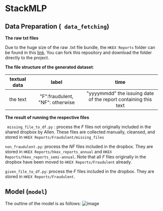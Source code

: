 # StackMLP

## Data Preparation (``` data_fetching```)
**The raw txt files**

Due to the huge size of the raw .txt file bundle, the ```HKEX Reports``` folder can be found in this [link](https://drive.google.com/drive/folders/1-gYNQiw4G49-AK8UHM8iDOrmeZnJEckO?usp=sharing). You can fork this repository and download the folder directly to the project.

**The file structure of the generated dataset**:

textual data|label|time
:-----:|:-----:|:-----:|
the text|"F":fraudulent, "NF": otherwise|"yyyymmdd" the issuing date of the report containing this text

**The result of running the respective files**

``` missing_file_to_df.py``` : process the *F* files not originally included in the shared dropbox by Allen. These files are collected manually, cleansed, and stored in ```HKEX Reports/Fraudulent/missing_files```

```non_fraudulent.py```: process the *NF* files included in the dropbox. They are stored in ```HKEX Reports/hkex_reports_annual``` and ```HKEX Reports/hkex_reports_semi-annual```. Note that all *F* files originally in the dropbox have been moved to ```HKEX Reports/Fraudulent``` already.

```given_file_to_df.py```: process the *F* files included in the dropbox. They are stored in ```HKEX Reports/Fraudulent```. 

## Model (```model```)

The outline of the model is as follows:
![image](https://github.com/yxiaoaz/UROP_StackMLP/model%outline.png)
